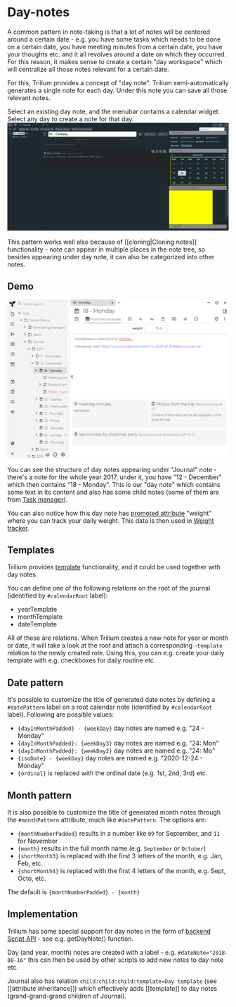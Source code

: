 # Day-notes
A common pattern in note-taking is that a lot of notes will be centered around a certain date - e.g. you have some tasks which needs to be done on a certain date, you have meeting minutes from a certain date, you have your thoughts etc. and it all revolves around a date on which they occurred. For this reason, it makes sense to create a certain "day workspace" which will centralize all those notes relevant for a certain date.

For this, Trilium provides a concept of "day note". Trilium semi-automatically generates a single note for each day. Under this note you can save all those relevant notes.

Select an existing day note, and the menubar contains a calendar widget. Select any day to create a note for that day. ![image](Day-notes_image.png)

This pattern works well also because of \[\[cloning|Cloning notes\]\] functionality - note can appear in multiple places in the note tree, so besides appearing under day note, it can also be categorized into other notes.

Demo
----

![](images/day-notes.png)

You can see the structure of day notes appearing under "Journal" note - there's a note for the whole year 2017, under it, you have "12 - December" which then contains "18 - Monday". This is our "day note" which contains some text in its content and also has some child notes (some of them are from [Task manager](Task-manager.md)).

You can also notice how this day note has [promoted attribute](Promoted%20attributes.md) "weight" where you can track your daily weight. This data is then used in [Weight tracker](Weight-tracker.md).

Templates
---------

Trilium provides [template](Template.md) functionality, and it could be used together with day notes.

You can define one of the following relations on the root of the journal (identified by `#calendarRoot` label):

*   yearTemplate
*   monthTemplate
*   dateTemplate

All of these are relations. When Trilium creates a new note for year or month or date, it will take a look at the root and attach a corresponding `~template` relation to the newly created role. Using this, you can e.g. create your daily template with e.g. checkboxes for daily routine etc.

Date pattern
------------

It's possible to customize the title of generated date notes by defining a `#datePattern` label on a root calendar note (identified by `#calendarRoot` label). Following are possible values:

*   `{dayInMonthPadded} - {weekDay}` day notes are named e.g. "24 - Monday"
*   `{dayInMonthPadded}: {weekDay3}` day notes are named e.g. "24: Mon"
*   `{dayInMonthPadded}: {weekDay2}` day notes are named e.g. "24: Mo"
*   `{isoDate} - {weekDay}` day notes are named e.g. "2020-12-24 - Monday"
*   `{ordinal}` is replaced with the ordinal date (e.g. 1st, 2nd, 3rd) etc.

Month pattern
-------------

It is also possible to customize the title of generated month notes through the `#monthPattern` attribute, much like `#datePattern`. The options are:

*   `{monthNumberPadded}` results in a number like `09` for September, and `11` for November
*   `{month}` results in the full month name (e.g. `September` or `October`)
*   `{shortMonth3}` is replaced with the first 3 letters of the month, e.g. Jan, Feb, etc.
*   `{shortMonth4}` is replaced with the first 4 letters of the month, e.g. Sept, Octo, etc.

The default is `{monthNumberPadded} - {month}`

Implementation
--------------

Trilium has some special support for day notes in the form of [backend Script API](https://zadam.github.io/trilium/backend_api/BackendScriptApi.html) - see e.g. getDayNote() function.

Day (and year, month) notes are created with a label - e.g. `#dateNote="2018-08-16"` this can then be used by other scripts to add new notes to day note etc.

Journal also has relation `child:child:child:template=Day template` (see \[\[attribute inheritance\]\]) which effectively adds \[\[template\]\] to day notes (grand-grand-grand children of Journal).